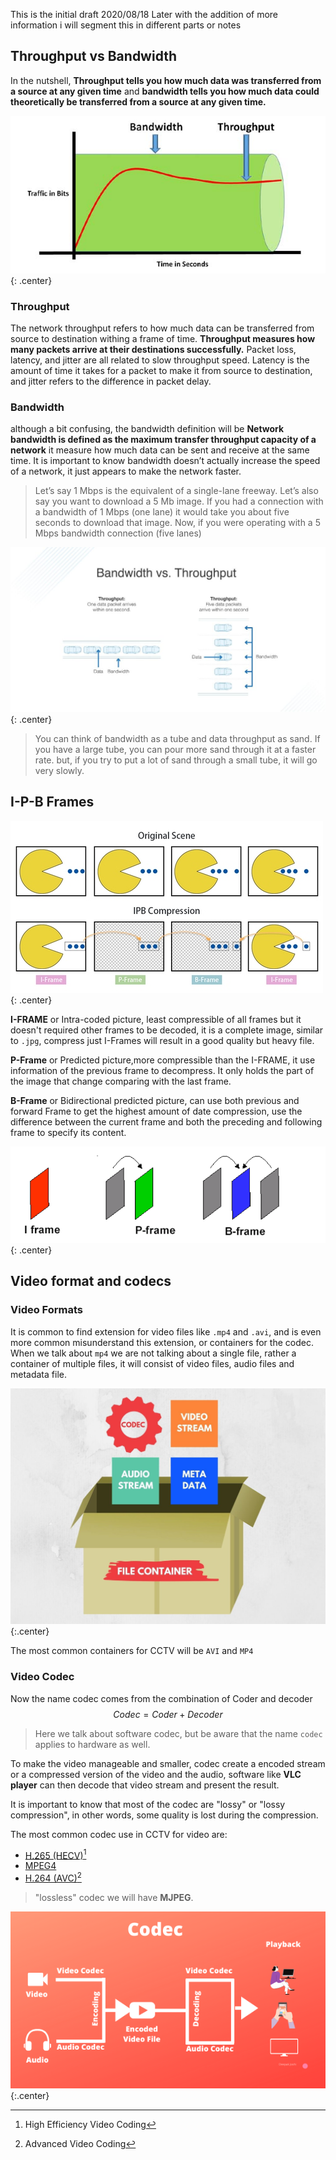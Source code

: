 This is the initial draft 2020/08/18 Later with the addition of more information i will segment this in different parts or notes

## Throughput vs Bandwidth

In the nutshell, **Throughput tells you how much data was transferred from a source at any given time** and **bandwidth tells you how much data could theoretically be transferred from a source at any given time.**

![Bandwidth-and-Throughput_001.jpg](Images/Bandwidth_and_Throughput_001.jpg){: .center}

### Throughput

The network throughput refers to how much data can be transferred from source to destination withing a frame of time. **Throughput measures how many packets arrive at their destinations successfully.**
Packet loss, latency, and jitter are all related to slow throughput speed. Latency is the amount of time it takes for a packet to make it from source to destination, and jitter refers to the difference in packet delay.

### Bandwidth

although a bit confusing, the bandwidth definition will be **Network bandwidth is defined as the maximum transfer throughput capacity of a network** it measure how much data can be sent and receive at the same time. 
It is important to know bandwidth doesn’t actually increase the speed of a network, it just appears to make the network faster.

>Let’s say 1 Mbps is the equivalent of a single-lane freeway. Let’s also say you want to download a 5 Mb image. If you had a connection with a bandwidth of 1 Mbps (one lane) it would take you about five seconds to download that image. Now, if you were operating with a 5 Mbps bandwidth connection (five lanes)

![Bandwidth-and-Throughput_002.jpg](Images/Bandwidth_and_Throughput_002.jpg){: .center}
>You can think of bandwidth as a tube and data throughput as sand. If you have a large tube, you can pour more sand through it at a faster rate. but, if you try to put a lot of sand through a small tube, it will go very slowly.

## I-P-B Frames

![I-P-B_Frames.jpg](Images/I_P_B_Frames.jpg){: .center}

**I-FRAME** or Intra-coded picture, least compressible of all frames but it doesn't required other frames to be decoded, it is a complete image, similar to `.jpg`, compress just I-Frames will result in a good quality but heavy file.

**P-Frame** or Predicted picture,more compressible than the I-FRAME, it use information of the previous frame to decompress. It only holds the part of the image that change comparing with the last frame.

**B-Frame** or Bidirectional predicted picture, can use both previous and forward Frame to get the highest amount of date compression, use the difference between the current frame and both  the preceding and following frame to specify its content.

![I-P-B_Frames_01.png](Images/I_P_B_Frames_01.png){: .center}  

## Video format and codecs

### Video Formats

It is common to find extension for video files like `.mp4` and `.avi`, and is even more common misunderstand this extension, or containers for the codec.
When we talk about `mp4` we are not talking about a single file, rather a container of multiple files, it will consist of video files, audio files and metadata file.

![codec_video_container_001.jpg](Images/codec_video_container_001.jpg){:.center}

The most common containers for CCTV will be `AVI` and `MP4`

### Video Codec

Now the name codec comes  from the combination of Coder and decoder 
$$
Codec = Coder + Decoder
$$

> Here we talk about software codec, but be aware that the name `codec` applies to hardware as well.

To make the video manageable and smaller, codec create a encoded stream or a compressed version of the video and the audio, software like **VLC player** can then decode that video stream and present the result. 

It is important to know that most of the codec are "lossy" or "lossy compression", in other words, some quality is lost during the compression. 

The most common codec use in CCTV for video are: 

* [H.265 (HECV)](https://en.wikipedia.org/wiki/High_Efficiency_Video_Coding)[^1]
* [MPEG4](https://en.wikipedia.org/wiki/MPEG-4)  
* [H.264 (AVC)](https://en.wikipedia.org/wiki/Advanced_Video_Coding)[^2]

[^1]: High Efficiency Video Coding  
[^2]: Advanced Video Coding  

> "lossless"  codec we will have **MJPEG**.

![codec_video_container_002.png](Images/codec_video_container_002.png){:.center}